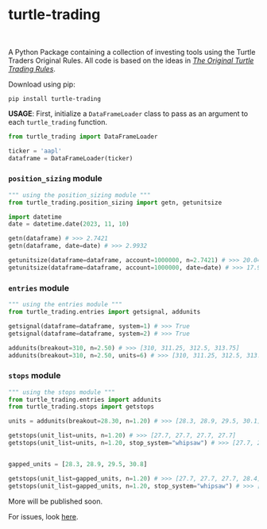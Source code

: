 # turtle-trading
<br>

A Python Package containing a collection of investing tools using the Turtle Traders Original Rules. All code is based on the ideas in [_The Original Turtle Trading Rules_](https://oxfordstrat.com/coasdfASD32/uploads/2016/01/turtle-rules.pdf). 

Download using pip:

```batch
pip install turtle-trading
```

__USAGE__: First, initialize a `DataFrameLoader` class to pass as an argument to each `turtle_trading` function.
```python
from turtle_trading import DataFrameLoader

ticker = 'aapl'
dataframe = DataFrameLoader(ticker)
```

### `position_sizing` module
```python
""" using the position_sizing module """
from turtle_trading.position_sizing import getn, getunitsize

import datetime
date = datetime.date(2023, 11, 10)

getn(dataframe) # >>> 2.7421
getn(dataframe, date=date) # >>> 2.9932

getunitsize(dataframe=dataframe, account=1000000, n=2.7421) # >>> 20.0475
getunitsize(dataframe=dataframe, account=1000000, date=date) # >>> 17.9233
```

### `entries` module
```python
""" using the entries module """
from turtle_trading.entries import getsignal, addunits

getsignal(dataframe=dataframe, system=1) # >>> True
getsignal(dataframe=dataframe, system=2) # >>> True

addunits(breakout=310, n=2.50) # >>> [310, 311.25, 312.5, 313.75]
addunits(breakout=310, n=2.50, units=6) # >>> [310, 311.25, 312.5, 313.75, 315.0, 316.25]
```

### `stops` module
```python 
""" using the stops module """
from turtle_trading.entries import addunits
from turtle_trading.stops import getstops

units = addunits(breakout=28.30, n=1.20) # >>> [28.3, 28.9, 29.5, 30.1]

getstops(unit_list=units, n=1.20) # >>> [27.7, 27.7, 27.7, 27.7]
getstops(unit_list=units, n=1.20, stop_system="whipsaw") # >>> [27.7, 28.3, 28.9, 29.5]


gapped_units = [28.3, 28.9, 29.5, 30.8]

getstops(unit_list=gapped_units, n=1.20) # >>> [27.7, 27.7, 27.7, 28.4]
getstops(unit_list=gapped_units, n=1.20, stop_system="whipsaw") # >>> [27.7, 28.3, 28.9, 30.2]
```

More will be published soon.

For issues, look [here](https://github.com/gabekutner/turtle-trading/blob/main/.github/ISSUE_TEMPLATE.md).